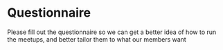 # Questionnaire
Please fill out the questionnaire so we can get a better idea of how to run the meetups, and better tailor them to what our members want
